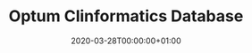 ---
title: "Optum Clinformatics Database"
subtitle: ""
summary: "Optum’s  Clinformatics® Data Mart (CDM) is a statistically de-identified database of administrative health claims for members of a large national managed care company affiliated with Optum"
owners:
  - organisation: "AbbVie"
    lead: "Weihua Gao"
    alternate: "Shivaji Manthena "
country: "USA"
type: "Insurance claims"
omop: "CDM v5.0"
dbms: "SQL Server (hardoop)"
patient_count: "~8m"
has_covid: "N"
first_time: "Yes"
data_history: "2000-05 to 2019-11"
references: [""]

authors: 
    - "Weihua Gao"
tags: []
categories: ["dataset"]
date: 2020-03-28T00:00:00+01:00
lastmod: 2020-03-28T00:00:00+01:00
featured: false
draft: false

links:
    - icon: globe
      icon_pack: fas
      name: More information
      url: ""
image:
      placement: 1
      caption: ""
      focal_point: ""
      preview_only: false
      alt_text: ""
projects: []
---